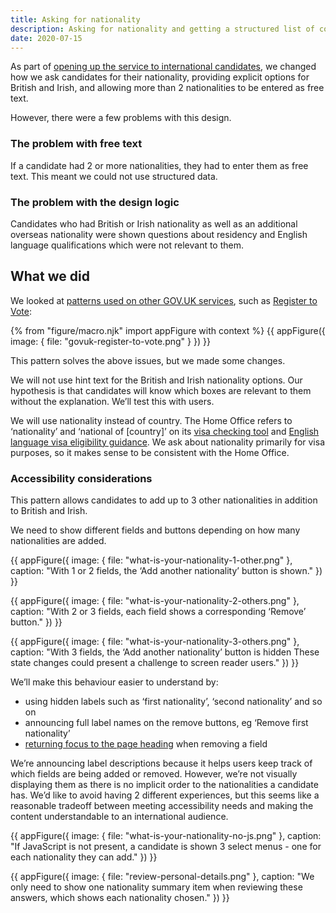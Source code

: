 ```yaml
---
title: Asking for nationality
description: Asking for nationality and getting a structured list of country codes.
date: 2020-07-15
---
```


As part of [opening up the service to international candidates](/apply-for-teacher-training/international-candidates/), we changed how we ask candidates for their nationality, providing explicit options for British and Irish, and allowing more than 2 nationalities to be entered as free text.

However, there were a few problems with this design.

### The problem with free text

If a candidate had 2 or more nationalities, they had to enter them as free text. This meant we could not use structured data.

### The problem with the design logic

Candidates who had British or Irish nationality as well as an additional overseas nationality were shown questions about residency and English language qualifications which were not relevant to them.

## What we did

We looked at [patterns used on other GOV.UK services](https://github.com/alphagov/govuk-design-system-backlog/issues/73), such as [Register to Vote](https://www.gov.uk/register-to-vote):

{% from "figure/macro.njk" import appFigure with context %}
{{ appFigure({
  image: {
    file: "govuk-register-to-vote.png"
  }
}) }}

This pattern solves the above issues, but we made some changes.

We will not use hint text for the British and Irish nationality options. Our hypothesis is that candidates will know which boxes are relevant to them without the explanation. We’ll test this with users.

We will use nationality instead of country. The Home Office refers to ‘nationality’ and ‘national of [country]’ on its [visa checking tool](https://www.gov.uk/check-uk-visa) and [English language visa eligibility guidance](https://www.gov.uk/tier-4-general-visa/knowledge-of-english). We ask about nationality primarily for visa purposes, so it makes sense to be consistent with the Home Office.

### Accessibility considerations

This pattern allows candidates to add up to 3 other nationalities in addition to British and Irish.

We need to show different fields and buttons depending on how many nationalities are added.

{{ appFigure({
  image: {
    file: "what-is-your-nationality-1-other.png"
  },
  caption: "With 1 or 2 fields, the ‘Add another nationality’ button is shown."
}) }}

{{ appFigure({
  image: {
    file: "what-is-your-nationality-2-others.png"
  },
  caption: "With 2 or 3 fields, each field shows a corresponding ‘Remove’ button."
}) }}

{{ appFigure({
  image: {
    file: "what-is-your-nationality-3-others.png"
  },
  caption: "With 3 fields, the ‘Add another nationality’ button is hidden
These state changes could present a challenge to screen reader users."
}) }}

We’ll make this behaviour easier to understand by:

* using hidden labels such as ‘first nationality’, ‘second nationality’ and so on
* announcing full label names on the remove buttons, eg ‘Remove first nationality’
* [returning focus to the page heading](https://inclusive-components.design/a-todo-list/#focusmanagement) when removing a field

We’re announcing label descriptions because it helps users keep track of which fields are being added or removed. However, we’re not visually displaying them as there is no implicit order to the nationalities a candidate has. We’d like to avoid having 2 different experiences, but this seems like a reasonable tradeoff between meeting accessibility needs and making the content understandable to an international audience.

{{ appFigure({
  image: {
    file: "what-is-your-nationality-no-js.png"
  },
  caption: "If JavaScript is not present, a candidate is shown 3 select menus - one for each nationality they can add."
}) }}

{{ appFigure({
  image: {
    file: "review-personal-details.png"
  },
  caption: "We only need to show one nationality summary item when reviewing these answers, which shows each nationality chosen."
}) }}
